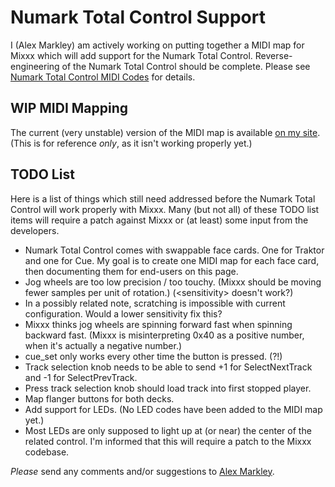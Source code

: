 # Numark Total Control Support

I (Alex Markley) am actively working on putting together a MIDI map for
Mixxx which will add support for the Numark Total Control.
Reverse-engineering of the Numark Total Control should be complete.
Please see [Numark Total Control MIDI
Codes](Numark%20Total%20Control%20MIDI%20Codes) for details.

## WIP MIDI Mapping

The current (very unstable) version of the MIDI map is available [on my
site](http://www.alexmarkley.com/numark_totalcontrol_mixxxmap.xml).
(This is for reference *only*, as it isn't working properly yet.)

## TODO List

Here is a list of things which still need addressed before the Numark
Total Control will work properly with Mixxx. Many (but not all) of these
TODO list items will require a patch against Mixxx or (at least) some
input from the developers.

  - Numark Total Control comes with swappable face cards. One for
    Traktor and one for Cue. My goal is to create one MIDI map for each
    face card, then documenting them for end-users on this page.
  - Jog wheels are too low precision / too touchy. (Mixxx should be
    moving fewer samples per unit of rotation.) (\<sensitivity\> doesn't
    work?)
  - In a possibly related note, scratching is impossible with current
    configuration. Would a lower sensitivity fix this?
  - Mixxx thinks jog wheels are spinning forward fast when spinning
    backward fast. (Mixxx is misinterpreting 0x40 as a positive number,
    when it's actually a negative number.)
  - cue\_set only works every other time the button is pressed. (?\!)
  - Track selection knob needs to be able to send +1 for SelectNextTrack
    and -1 for SelectPrevTrack.
  - Press track selection knob should load track into first stopped
    player.
  - Map flanger buttons for both decks.
  - Add support for LEDs. (No LED codes have been added to the MIDI map
    yet.)
  - Most LEDs are only supposed to light up at (or near) the center of
    the related control. I'm informed that this will require a patch to
    the Mixxx codebase.

*Please* send any comments and/or suggestions to [Alex
Markley](http://malexmedia.net/contact/malex).
